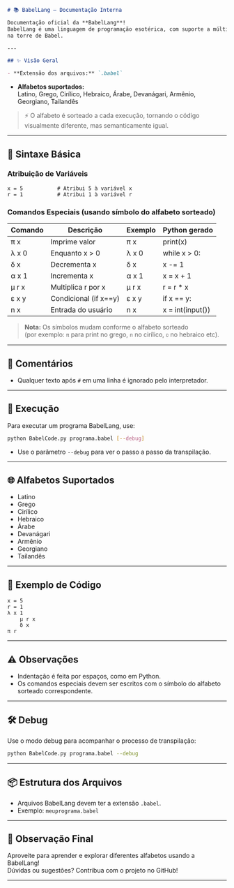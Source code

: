```markdown
# 📚 BabelLang — Documentação Interna

Documentação oficial da **BabelLang**!  
BabelLang é uma linguagem de programação esotérica, com suporte a múltiplos alfabetos e comandos simples, inspirada
na torre de Babel.

---

## ✨ Visão Geral

- **Extensão dos arquivos:** `.babel`
  ```
- **Alfabetos suportados:**  
  Latino, Grego, Cirílico, Hebraico, Árabe, Devanágari, Armênio, Georgiano, Tailandês

> ⚡ O alfabeto é sorteado a cada execução, tornando o código visualmente diferente, mas semanticamente igual.

---

## 📝 Sintaxe Básica

### Atribuição de Variáveis

```plaintext
x = 5           # Atribui 5 à variável x
r = 1           # Atribui 1 à variável r
```

### Comandos Especiais (usando símbolo do alfabeto sorteado)

| Comando | Descrição               | Exemplo      | Python gerado         |
|---------|------------------------|--------------|-----------------------|
| π x     | Imprime valor          | π x          | print(x)              |
| λ x 0   | Enquanto x > 0         | λ x 0        | while x > 0:          |
| δ x     | Decrementa x           | δ x          | x -= 1                |
| α x 1   | Incrementa x           | α x 1        | x = x + 1             |
| μ r x   | Multiplica r por x     | μ r x        | r = r * x             |
| ε x y   | Condicional (if x==y)  | ε x y        | if x == y:            |
| n x     | Entrada do usuário     | n x          | x = int(input())      |

> **Nota:** Os símbolos mudam conforme o alfabeto sorteado  
> (por exemplo: `π` para print no grego, `п` no cirílico, `פ` no hebraico etc).

---

## 💬 Comentários

- Qualquer texto após `#` em uma linha é ignorado pelo interpretador.

---

## 🚀 Execução

Para executar um programa BabelLang, use:

```sh
python BabelCode.py programa.babel [--debug]
```

- Use o parâmetro `--debug` para ver o passo a passo da transpilação.

---

## 🌐 Alfabetos Suportados

- Latino
- Grego
- Cirílico
- Hebraico
- Árabe
- Devanágari
- Armênio
- Georgiano
- Tailandês

---

## 🧩 Exemplo de Código

```plaintext
x = 5
r = 1
λ x 1
    μ r x
    δ x
π r
```

---

## ⚠️ Observações

- Indentação é feita por espaços, como em Python.
- Os comandos especiais devem ser escritos com o símbolo do alfabeto sorteado correspondente.

---

## 🛠️ Debug

Use o modo debug para acompanhar o processo de transpilação:

```sh
python BabelCode.py programa.babel --debug
```

---

## 📦 Estrutura dos Arquivos

- Arquivos BabelLang devem ter a extensão `.babel`.
- Exemplo: `meuprograma.babel`

---

## 👀 Observação Final

Aproveite para aprender e explorar diferentes alfabetos usando a BabelLang!  
Dúvidas ou sugestões? Contribua com o projeto no GitHub!

---
